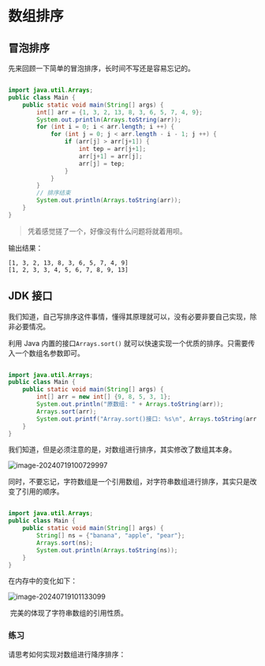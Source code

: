 # 数组排序

## 冒泡排序

先来回顾一下简单的冒泡排序，长时间不写还是容易忘记的。

```java

import java.util.Arrays;
public class Main {
    public static void main(String[] args) {
        int[] arr = {1, 3, 2, 13, 8, 3, 6, 5, 7, 4, 9};
        System.out.println(Arrays.toString(arr));
        for (int i = 0; i < arr.length; i ++) {
        	for (int j = 0; j < arr.length - i - 1; j ++) {
        		if (arr[j] > arr[j+1]) {
        			int tep = arr[j+1];
        			arr[j+1] = arr[j];
        			arr[j] = tep;
        		}
        	}
        }
        // 排序结束
        System.out.println(Arrays.toString(arr));
    }
}

```

> 凭着感觉搓了一个，好像没有什么问题将就着用呗。

输出结果：

```
[1, 3, 2, 13, 8, 3, 6, 5, 7, 4, 9]
[1, 2, 3, 3, 4, 5, 6, 7, 8, 9, 13]
```

## JDK 接口

我们知道，自己写排序这件事情，懂得其原理就可以，没有必要非要自己实现，除非必要情况。

利用 Java 内置的接口`Arrays.sort()` 就可以快速实现一个优质的排序。只需要传入一个数组名参数即可。

```java

import java.util.Arrays;
public class Main {
    public static void main(String[] args) {
    	int[] arr = new int[] {9, 8, 5, 3, 1};
    	System.out.println("原数组: " + Arrays.toString(arr));
        Arrays.sort(arr);
        System.out.printf("Array.sort()接口: %s\n", Arrays.toString(arr));
    }
}

```

我们知道，但是必须注意的是，对数组进行排序，其实修改了数组其本身。

![image-20240719100729997](C:\Users\谌颖\AppData\Roaming\Typora\typora-user-images\image-20240719100729997.png)

同时，不要忘记，字符数组是一个引用数组，对字符串数组进行排序，其实只是改变了引用的顺序。

```java

import java.util.Arrays;
public class Main {
    public static void main(String[] args) {
    	String[] ns = {"banana", "apple", "pear"};
    	Arrays.sort(ns);
    	System.out.println(Arrays.toString(ns));
    }
}

```

在内存中的变化如下：

![image-20240719101133099](C:\Users\谌颖\AppData\Roaming\Typora\typora-user-images\image-20240719101133099.png)

​	完美的体现了字符串数组的引用性质。

### 练习

请思考如何实现对数组进行降序排序：
